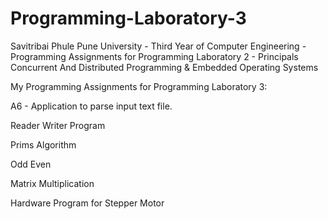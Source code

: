 # Programming-Laboratory-3
Savitribai Phule Pune University - Third Year of Computer Engineering - Programming Assignments for Programming Laboratory 2 - Principals Concurrent And Distributed Programming &amp; Embedded Operating Systems

My Programming Assignments for Programming Laboratory 3:

A6 - Application to parse input text file.

Reader Writer Program

Prims Algorithm

Odd Even

Matrix Multiplication

Hardware Program for Stepper Motor

